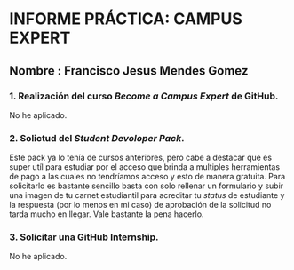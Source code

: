 # **INFORME PRÁCTICA: CAMPUS EXPERT**


## Nombre : **Francisco Jesus Mendes Gomez**

### 1.  Realización del curso ***Become a Campus Expert*** de GitHub.

No he aplicado.

### 2.  Solictud del ***Student Devoloper Pack***.    

Este pack ya lo tenía de cursos anteriores, pero cabe a destacar que es super 
utíl para estudiar por el acceso que brinda a multiples herramientas de pago a 
las cuales no tendríamos acceso y esto de manera gratuita. Para solicitarlo es 
bastante sencillo basta con solo rellenar un formulario y subir una imagen de 
tu carnet estudiantil para acreditar tu *status* de estudiante y la respuesta 
(por lo menos en mi caso) de aprobación de la solicitud no tarda mucho en 
llegar. Vale bastante la pena hacerlo.

### 3. Solicitar una GitHub Internship.

No he aplicado.
